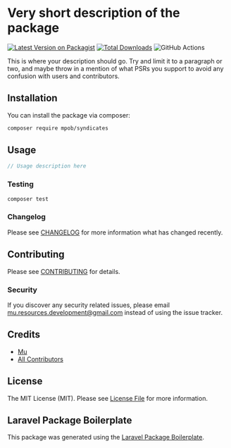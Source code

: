 # Very short description of the package

[![Latest Version on Packagist](https://img.shields.io/packagist/v/mpob/syndicates.svg?style=flat-square)](https://packagist.org/packages/mpob/syndicates)
[![Total Downloads](https://img.shields.io/packagist/dt/mpob/syndicates.svg?style=flat-square)](https://packagist.org/packages/mpob/syndicates)
![GitHub Actions](https://github.com/mpob/syndicates/actions/workflows/main.yml/badge.svg)

This is where your description should go. Try and limit it to a paragraph or two, and maybe throw in a mention of what PSRs you support to avoid any confusion with users and contributors.

## Installation

You can install the package via composer:

```bash
composer require mpob/syndicates
```

## Usage

```php
// Usage description here
```

### Testing

```bash
composer test
```

### Changelog

Please see [CHANGELOG](CHANGELOG.md) for more information what has changed recently.

## Contributing

Please see [CONTRIBUTING](CONTRIBUTING.md) for details.

### Security

If you discover any security related issues, please email mu.resources.development@gmail.com instead of using the issue tracker.

## Credits

-   [Mu](https://github.com/mpob)
-   [All Contributors](../../contributors)

## License

The MIT License (MIT). Please see [License File](LICENSE.md) for more information.

## Laravel Package Boilerplate

This package was generated using the [Laravel Package Boilerplate](https://laravelpackageboilerplate.com).
